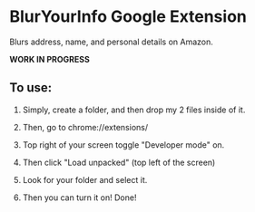 # BlurYourInfo Google Extension
Blurs address, name, and personal details on Amazon.

**WORK IN PROGRESS**

## To use:

1. Simply, create a folder, and then drop my 2 files inside of it. 

2. Then, go to chrome://extensions/

3. Top right of your screen toggle "Developer mode" on.

4. Then click "Load unpacked" (top left of the screen)

5. Look for your folder and select it.

6. Then you can turn it on! Done! 
